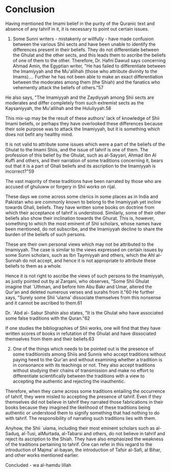 Conclusion
==========

Having mentioned the Imami belief in the purity of the Quranic text and
absence of any tahrif in it, it is necessary to point out certain
issues.

1. Some Sunni writers - mistakenly or willfully - have made confusion
between the various Shii sects and have been unable to identify the
differences present in their beliefs. They do not differentiate between
the Ghulat and the other sects, and this leads them to ascribe the
beliefs of one of them to the other. Therefore, Dr. Hafni Dawud says
concerning Ahmad Amin, the Egyptian writer, "He has failed to
differentiate between the Imamiyyah and the Mu'allihah (those who
attribute divinity to the Imams).... Further he has not been able to
make an exact differentiation between the moderates among them (the
Shiah) and the fanatics who vehemently attack the beliefs of others."57

He also says, "The Imamiyyah and the Zaydiyyah among Shii sects are
moderates and differ completely from such extremist sects as the
Kaysaniyyah, the Mu'allihah and the Hululiyyah.58

This mix-up may be the result of these authors' lack of knowledge of
Shii Imami beliefs, or perhaps they have overlooked these differences
because their sole purpose was to attack the Imamiyyah, but it is
some­thing which does not befit any healthy mind.

It is not valid to attribute some issues which were a part of the
beliefs of the Ghulat to the Imami Shiis, and the issue of tahrif is one
of them. The profession of this belief by the Ghulat, such as
al-Sayyari, Ahmad ibn Al Kuffi and others, and their narration of some
traditions concerning it, bears out that it is a part of Ghali beliefs
and its ascription to the Imamiyyah is incorrect?"59

The vast majority of these traditions have been narrated by those who
are accused of ghul­uww or forgery in Shii works on rijal.

These days we come across some clerics in some places as in India and
Pakistan who are commonly known to belong to the Imamiyyah yet incline
towards Ghali, beliefs. They have written some books on doctrine from
which their acceptance of tahrif is understood. Similarly, some of their
other beliefs also show their inclination towards the Ghurat. This is,
however, something to which the most eminent of Shii scholars, whose
names have been mentioned, do not subscribe, and the Imamiyyah decline
to share the burden of the beliefs of such persons.

These are their own personal views which may not be attributed to the
Imamiyyah. The case is similar to the views expressed on certain issues
by some Sunni scholars, such as Ibn Taymiyyah and others, which the Ahl
al-Sunnah do not accept, and hence it is not appropriate to attribute
these beliefs to them as a whole.

Hence it is not right to ascribe the views of such persons to the
Imamiyyah, as justly pointed out by al­ Zarqani, who observes, "Some
Shii Ghulat imagine that \`Uthman, and before him Abu Bakr and Umar,
altered the Qur'an and deleted numer­ous verses and surahs from it."60
He further says, "Surely some Shii 'ulama' dissociate themselves from
this nonsense and it cannot be ascribed to them.61

Dr. \`Abd al- Sabur Shahin also states, "It is the Ghulat who have
associated some false traditions with the Quran."62

If one studies the bibliographies of Shii works, one will find that they
have written scores of books in refutation of the Ghulat and have
dissociated themselves from them and their beliefs.63

2. One of the things which needs to be pointed out is the presence of
some traditionists among Shiis and Sunnis who accept traditions without
paying heed to the Qur'an and without examining whether a tradition is
in consonance with its teachings or not. They also accept traditions
without studying their chains of transmission and make no effort to
differentiate scientifically between the traditions with a view to
accepting the authentic and rejecting the inauthentic.

Therefore, when they came across some traditions entailing the
occurrence of tahrif, they were misled to accepting the presence of
tahrif. Even if they themselves did not believe in tahrif they narrated
those fabrications in their books because they imagined the likelihood
of these traditions being authentic or understood them to signify
something that had nothing to do with tahrif. The responsibility of
narrating such traditions lies with them.

Anyhow, the Shii \`ulama, including their most eminent scholars such as
al-Saduq, al-Tusi, al­Murtada, al-Tabarsi and others, do not believe in
tahrif and reject its ascription to the Shiah. They have also emphasized
the weakness of the traditions pertaining to tahrif. One can refer in
this regard to the introduction of Majma' al-bayan, the introduction of
Tafsir al-Safi, al­ Bihar, and other works mentioned earlier.

Concluded - wa al-hamdu lillah


